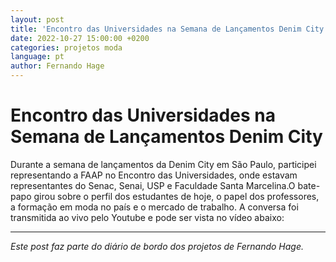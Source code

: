 ```yaml
---
layout: post
title: 'Encontro das Universidades na Semana de Lançamentos Denim City'
date: 2022-10-27 15:00:00 +0200
categories: projetos moda
language: pt
author: Fernando Hage
---
```


# Encontro das Universidades na Semana de Lançamentos Denim City

Durante a semana de lançamentos da Denim City em São Paulo, participei representando a FAAP no Encontro das Universidades, onde estavam representantes do Senac, Senai, USP e Faculdade Santa Marcelina.O bate-papo girou sobre o perfil dos estudantes de hoje, o papel dos professores, a formação em moda no país e o mercado de trabalho. A conversa foi transmitida ao vivo pelo Youtube e pode ser vista no vídeo abaixo:

---

*Este post faz parte do diário de bordo dos projetos de Fernando Hage.*
